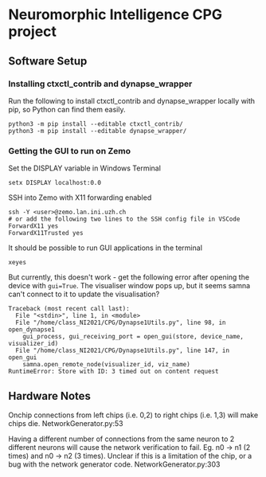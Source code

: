 # Neuromorphic Intelligence CPG project

## Software Setup

### Installing ctxctl_contrib and dynapse_wrapper

Run the following to install ctxctl_contrib and dynapse_wrapper locally with pip, so Python can find them easily.

```
python3 -m pip install --editable ctxctl_contrib/
python3 -m pip install --editable dynapse_wrapper/
```

### Getting the GUI to run on Zemo

Set the DISPLAY variable in Windows Terminal

```
setx DISPLAY localhost:0.0
```

SSH into Zemo with X11 forwarding enabled

```
ssh -Y <user>@zemo.lan.ini.uzh.ch
# or add the following two lines to the SSH config file in VSCode
ForwardX11 yes
ForwardX11Trusted yes
```

It should be possible to run GUI applications in the terminal

```
xeyes
```

But currently, this doesn't work - get the following error after opening the device with `gui=True`. The visualiser window pops up, but it seems samna can't connect to it to update the visualisation?

```
Traceback (most recent call last):
  File "<stdin>", line 1, in <module>
  File "/home/class_NI2021/CPG/Dynapse1Utils.py", line 98, in open_dynapse1
    gui_process, gui_receiving_port = open_gui(store, device_name, visualizer_id)
  File "/home/class_NI2021/CPG/Dynapse1Utils.py", line 147, in open_gui
    samna.open_remote_node(visualizer_id, viz_name)
RuntimeError: Store with ID: 3 timed out on content request
```

## Hardware Notes

Onchip connections from left chips (i.e. 0,2) to right chips (i.e. 1,3) will make chips die. NetworkGenerator.py:53

Having a different number of connections from the same neuron to 2 different neurons will cause the network verification to fail. Eg. n0 -> n1 (2 times) and n0 -> n2 (3 times). Unclear if this is a limitation of the chip, or a bug with the network generator code. NetworkGenerator.py:303